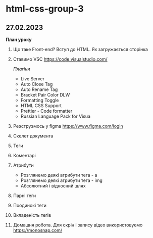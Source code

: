 # html-css-group-3
## 27.02.2023

**План уроку**
1. Що таке Front-end? Вступ до HTML.
   Як загружається сторінка
2. Ставимо VSC https://code.visualstudio.com/
   
   *Плагіни*
    - Live Server
    - Auto Close Tag
    - Auto Rename Tag
    - Bracket Pair Color DLW
    - Formatting Toggle
    - HTML CSS Support
    - Prettier - Code formatter
    - Russian Language Pack for Visua

3.  Реэструэмось у figma https://www.figma.com/login
4.  Скелет документа
5. Теги
6. Коментарі
7. Атрибути
   - Розглянемо деякі атрибути тега - a
   - Розглянемо деякі атрибути тега - img
   - Абсолютний і відносний шлях 

8. Парні теги
9. Поодинокі теги
10. Вкладеність тегів
11.  Домашня робота. Для скрін і запису відео використовуємо 
   https://monosnap.com/

    
  

